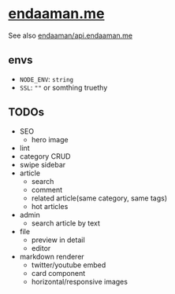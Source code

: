 # [endaaman.me](https://endaaman.me)

See also [endaaman/api.endaaman.me](https://github.com/endaaman/api.endaaman.me)

## envs

- `NODE_ENV`: `string`
- `SSL`: `""` or somthing truethy

## TODOs

- SEO
  - hero image
- lint
- category CRUD
- swipe sidebar
- article
  - search
  - comment
  - related article(same category, same tags)
  - hot articles
- admin
  - search article by text
- file
  - preview in detail
  - editor
- markdown renderer
  - twitter/youtube embed
  - card component
  - horizontal/responsive images
